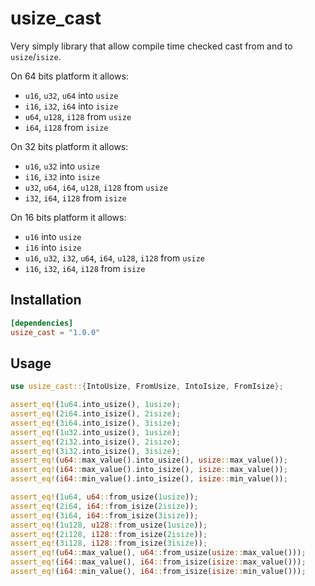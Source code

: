 # usize_cast

Very simply library that allow compile time checked cast from and to `usize`/`isize`.

On 64 bits platform it allows:

- `u16`, `u32`, `u64` into `usize`
- `i16`, `i32`, `i64` into `isize`
- `u64`, `u128`, `i128` from `usize`
- `i64`, `i128` from `isize`

On 32 bits platform it allows:

- `u16`, `u32` into `usize`
- `i16`, `i32` into `isize`
- `u32`, `u64`, `i64`, `u128`, `i128` from `usize`
- `i32`, `i64`, `i128` from `isize`

On 16 bits platform it allows:

- `u16` into `usize`
- `i16` into `isize`
- `u16`, `u32`, `i32`, `u64`, `i64`, `u128`, `i128` from `usize`
- `i16`, `i32`, `i64`, `i128` from `isize`

## Installation

```toml
[dependencies]
usize_cast = "1.0.0"
```

## Usage

```rust
use usize_cast::{IntoUsize, FromUsize, IntoIsize, FromIsize};

assert_eq!(1u64.into_usize(), 1usize);
assert_eq!(2i64.into_isize(), 2isize);
assert_eq!(3i64.into_isize(), 3isize);
assert_eq!(1u32.into_usize(), 1usize);
assert_eq!(2i32.into_isize(), 2isize);
assert_eq!(3i32.into_isize(), 3isize);
assert_eq!(u64::max_value().into_usize(), usize::max_value());
assert_eq!(i64::max_value().into_isize(), isize::max_value());
assert_eq!(i64::min_value().into_isize(), isize::min_value());

assert_eq!(1u64, u64::from_usize(1usize));
assert_eq!(2i64, i64::from_isize(2isize));
assert_eq!(3i64, i64::from_isize(3isize));
assert_eq!(1u128, u128::from_usize(1usize));
assert_eq!(2i128, i128::from_isize(2isize));
assert_eq!(3i128, i128::from_isize(3isize));
assert_eq!(u64::max_value(), u64::from_usize(usize::max_value()));
assert_eq!(i64::max_value(), i64::from_isize(isize::max_value()));
assert_eq!(i64::min_value(), i64::from_isize(isize::min_value()));
```
